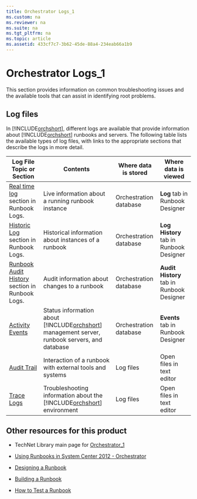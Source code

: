 ```yaml
---
title: Orchestrator Logs_1
ms.custom: na
ms.reviewer: na
ms.suite: na
ms.tgt_pltfrm: na
ms.topic: article
ms.assetid: 433cf7c7-3b62-45de-88a4-234eab66a1b9
---
```

# Orchestrator Logs_1
This section provides information on common troubleshooting issues and the available tools that can assist in identifying root problems.

## Log files
In [!INCLUDE[orchshort](./Token/orchshort_md.md)], different logs are available that provide information about [!INCLUDE[orchshort](./Token/orchshort_md.md)] runbooks and servers. The following table lists the available types of log files, with links to the appropriate sections that describe the logs in more detail.

|Log File Topic or Section|Contents|Where data is stored|Where data is viewed|
|-----------------------------|------------|------------------------|------------------------|
|[Real time log](./Runbook-logs.md#RealTimeLog) section in Runbook Logs.|Live information about a running runbook instance|Orchestration database|**Log** tab in Runbook Designer|
|[Historic Log](./Runbook-logs.md#HistoryLog) section in Runbook Logs.|Historical information about instances of a runbook|Orchestration database|**Log History** tab in Runbook Designer|
|[Runbook Audit History](./Runbook-logs.md#AuditHistory) section in Runbook Logs.|Audit information about changes to a runbook|Orchestration database|**Audit History** tab in Runbook Designer|
|[Activity Events](./Activity-Events.md)|Status information about [!INCLUDE[orchshort](./Token/orchshort_md.md)] management server, runbook servers, and database|Orchestration database|**Events** tab in Runbook Designer|
|[Audit Trail](./Audit-Trail.md)|Interaction of a runbook with external tools and systems|Log files|Open files in text editor|
|[Trace Logs](./Trace-Logs.md)|Troubleshooting information about the [!INCLUDE[orchshort](./Token/orchshort_md.md)] environment|Log files|Open files in text editor|

## Other resources for this product

-   TechNet Library main page for [Orchestrator_1](./Orchestrator_1.md)

-   [Using Runbooks in System Center 2012 - Orchestrator](./Using-Runbooks-in-System-Center-2012---Orchestrator.md)

-   [Designing a Runbook](./Designing-a-Runbook.md)

-   [Building a Runbook](./Building-a-Runbook.md)

-   [How to Test a Runbook](./How-to-Test-a-Runbook.md)


